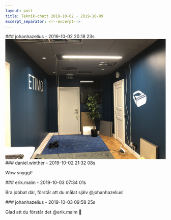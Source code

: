 ```yaml
---
layout: post
title: Teknik-chatt 2019-10-02 - 2019-10-09
excerpt_separator: <!--excerpt-->
---
```

<section class="message" markdown="1">
### johanhazelius - 2019-10-02 20:18 23s


<div class="imageblock">
<a href="/assets/blogAssets/FNZF5LC2C-IMG_3058.jpeg">
<img alt="IMG_3058.jpeg" src="/assets/blogAssets/FNZF5LC2C-IMG_3058.jpeg"/>
</a></div>

     
</section>
<section class="message" markdown="1">
### daniel.winther - 2019-10-02 21:32 08s

Wow snyggt!
</section>
<section class="message" markdown="1">
### erik.malm - 2019-10-03 07:34 01s

Bra jobbat där, förstår att du målat själv @johanhazelius!
</section>
<section class="message" markdown="1">
### johanhazelius - 2019-10-03 09:58 25s

Glad att du förstår det @erik.malm 🙂

<!--excerpt-->
</section>